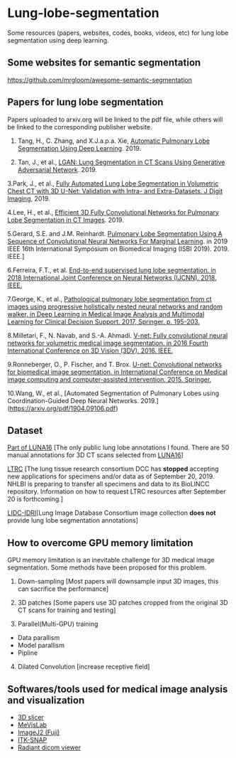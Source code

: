 # Lung-lobe-segmentation
Some resources (papers, websites, codes, books, videos, etc) for lung lobe segmentation using deep learning.

## Some websites for semantic segmentation
https://github.com/mrgloom/awesome-semantic-segmentation 

## Papers for lung lobe segmentation
Papers uploaded to arxiv.org will be linked to the pdf file, while others will be linked to the corresponding publisher website.

1. Tang, H., C. Zhang, and X.J.a.p.a. Xie, [Automatic Pulmonary Lobe Segmentation Using Deep Learning](https://arxiv.org/pdf/1903.09879.pdf). 2019.

2. Tan, J., et al., [LGAN: Lung Segmentation in CT Scans Using Generative Adversarial Network](https://arxiv.org/pdf/1901.03473.pdf). 2019.

3.Park, J., et al., [Fully Automated Lung Lobe Segmentation in Volumetric Chest CT with 3D U-Net: Validation with Intra- and Extra-Datasets. J Digit Imaging](https://www.ncbi.nlm.nih.gov/pubmed/31152273), 2019. 

4.Lee, H., et al., [Efficient 3D Fully Convolutional Networks for Pulmonary Lobe Segmentation in CT Images](https://arxiv.org/pdf/1909.07474.pdf). 2019.  

5.Gerard, S.E. and J.M. Reinhardt. [Pulmonary Lobe Segmentation Using A Sequence of Convolutional Neural Networks For Marginal Learning](https://ieeexplore.ieee.org/document/8759212). in 2019 IEEE 16th International Symposium on Biomedical Imaging (ISBI 2019). 2019. IEEE.] 

6.Ferreira, F.T., et al. [End-to-end supervised lung lobe segmentation. in 2018 International Joint Conference on Neural Networks (IJCNN). 2018. IEEE.](https://ieeexplore.ieee.org/document/8489677)  

7.George, K., et al., [Pathological pulmonary lobe segmentation from ct images using progressive holistically nested neural networks and random walker, in Deep Learning in Medical Image Analysis and Multimodal Learning for Clinical Decision Support. 2017, Springer. p. 195-203.](https://link.springer.com/chapter/10.1007/978-3-319-67558-9_23)  

8.Milletari, F., N. Navab, and S.-A. Ahmadi. [V-net: Fully convolutional neural networks for volumetric medical image segmentation. in 2016 Fourth International Conference on 3D Vision (3DV). 2016. IEEE.](https://arxiv.org/pdf/1606.04797.pdf)  

9.Ronneberger, O., P. Fischer, and T. Brox. [U-net: Convolutional networks for biomedical image segmentation. in International Conference on Medical image computing and computer-assisted intervention. 2015. Springer.](https://arxiv.org/pdf/1505.04597.pdf) 

10.Wang, W., et al., [Automated Segmentation of Pulmonary Lobes using Coordination-Guided Deep Neural Networks. 2019.]  (https://arxiv.org/pdf/1904.09106.pdf)

## Dataset

[Part of LUNA16](https://github.com/deep-voxel/automatic_pulmonary_lobe_segmentation_using_deep_learning) [The only public lung lobe annotations I found. There are 50 manual annotations for 3D CT scans selected from [LUNA16](https://luna16.grand-challenge.org/)]

[LTRC](https://ltrcpublic.com/) [The lung tissue research consortium DCC has **stopped** accepting new applications for specimens and/or data as of September 20, 2019. NHLBI is preparing to transfer all specimens and data to its BioLINCC repository. Information on how to request LTRC resources after September 20 is forthcoming.]

[LIDC-IDRI](https://wiki.cancerimagingarchive.net/display/Public/LIDC-IDRI)[Lung Image Database Consortium image collection **does not** provide lung lobe segmentation annotations]


## How to overcome GPU memory limitation
GPU memory limitation is an inevitable challenge for 3D medical image segmentation. Some methods have been proposed for this problem.

1. Down-sampling [Most papers will downsample input 3D images, this can sacrifice the performance]

2. 3D patches [Some papers use 3D patches cropped from the original 3D CT scans for training and testing]

3. Parallel(Multi-GPU) training 
  - Data parallism
  - Model parallism
  - Pipline
  

 
4. Dilated Convolution [increase receptive field]

## Softwares/tools used for medical image analysis and visualization
- [3D slicer](https://www.slicer.org/)
- [MeVisLab](https://www.mevislab.de/)
- [ImageJ2 (Fuji)](https://imagej.net/ImageJ2)
- [ITK-SNAP](http://www.itksnap.org/pmwiki/pmwiki.php)
- [Radiant dicom viewer](https://www.radiantviewer.com/en/)



